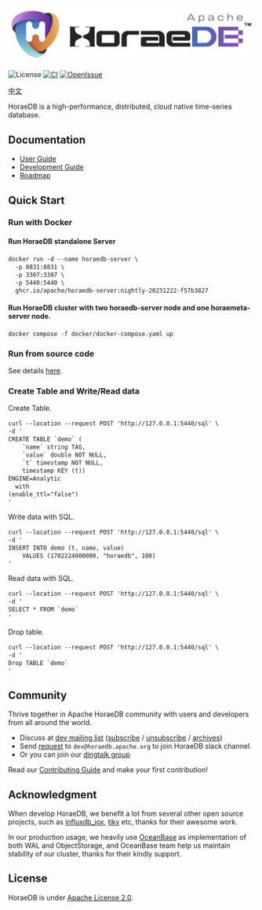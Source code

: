 ![HoraeDB](docs/logo/horaedb-banner-white-small.jpg)

![License](https://img.shields.io/badge/license-Apache--2.0-green.svg)
[![CI](https://github.com/apache/incubator-horaedb/actions/workflows/ci.yml/badge.svg)](https://github.com/apache/incubator-horaedb/actions/workflows/ci.yml)
[![OpenIssue](https://img.shields.io/github/issues/apache/incubator-horaedb)](https://github.com/apache/incubator-horaedb/issues)
<!-- [![Docker](https://img.shields.io/docker/v/horaedb/horaedb-server?logo=docker)](https://hub.docker.com/r/horaedb/horaedb-server) TODO need to wait for first apache version release.-->

[中文](./README-CN.md)

HoraeDB is a high-performance, distributed, cloud native time-series database.

## Documentation

- [User Guide](https://horaedb.apache.org)
- [Development Guide](https://horaedb.apache.org/dev/compile_run.html)
- [Roadmap](https://horaedb.apache.org/dev/roadmap.html)

## Quick Start

### Run with Docker

#### Run HoraeDB standalone Server

```
docker run -d --name horaedb-server \
  -p 8831:8831 \
  -p 3307:3307 \
  -p 5440:5440 \
  ghcr.io/apache/horaedb-server:nightly-20231222-f57b3827
```

#### Run HoraeDB cluster with two horaedb-server node and one horaemeta-server node.

```
docker compose -f docker/docker-compose.yaml up
```

### Run from source code

See details [here](https://horaedb.apache.org/dev/compile_run.html).

### Create Table and Write/Read data
Create Table.

```
curl --location --request POST 'http://127.0.0.1:5440/sql' \
-d '
CREATE TABLE `demo` (
    `name` string TAG,
    `value` double NOT NULL,
    `t` timestamp NOT NULL,
    timestamp KEY (t))
ENGINE=Analytic
  with
(enable_ttl="false")
'
```

Write data with SQL.

```
curl --location --request POST 'http://127.0.0.1:5440/sql' \
-d '
INSERT INTO demo (t, name, value)
    VALUES (1702224000000, "horaedb", 100)
'
```

Read data with SQL.

```
curl --location --request POST 'http://127.0.0.1:5440/sql' \
-d '
SELECT * FROM `demo`
'
```

Drop table.

```
curl --location --request POST 'http://127.0.0.1:5440/sql' \
-d '
Drop TABLE `demo`
'
```


## Community

Thrive together in Apache HoraeDB community with users and developers from all around the world.

- Discuss at [dev mailing list](mailto:dev-subscribe@horaedb.apache.org) ([subscribe](mailto:dev-subscribe@horaedb.apache.org?subject=(send%20this%20email%20to%20subscribe)) / [unsubscribe](mailto:dev-unsubscribe@horaedb.apache.org?subject=(send%20this%20email%20to%20unsubscribe)) / [archives](https://lists.apache.org/list.html?dev@horaedb.apache.org))
- Send [request](mailto:dev@horaedb.apache.org?subject=(Request%to%20join%20HoraeDB%20slack)) to `dev@horaedb.apache.org` to join HoraeDB slack channel.
- Or you can join our [dingtalk group](https://github.com/apache/incubator-horaedb-docs/blob/main/static/dingtalk.jpg)

Read our [Contributing Guide](CONTRIBUTING.md) and make your first contribution!

## Acknowledgment

When develop HoraeDB, we benefit a lot from several other open source projects,  such as [influxdb_iox](https://github.com/influxdata/influxdb/tree/main), [tikv](https://github.com/tikv/tikv) etc, thanks for their awesome work.

In our production usage, we heavily use [OceanBase](https://github.com/oceanbase/oceanbase) as implementation of both WAL and ObjectStorage, and OceanBase team help us maintain stability of our cluster, thanks for their kindly support.

## License

HoraeDB is under [Apache License 2.0](./LICENSE).
